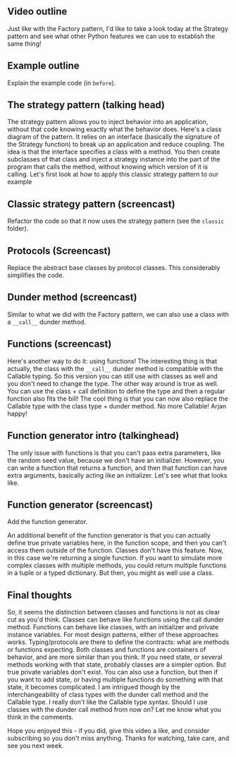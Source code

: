 ## Video outline

Just like with the Factory pattern, I'd like to take a look today at the Strategy pattern and see what other Python features we can use to establish the same thing!

## Example outline

Explain the example code (in `before`).

## The strategy pattern (talking head)

The strategy pattern allows you to inject behavior into an application, without that code knowing exactly what the behavior does. Here's a class diagram of the pattern. It relies on an interface (basically the signature of the Strategy function) to break up an application and reduce coupling. The idea is that the interface specifies a class with a method. You then create subclasses of that class and inject a strategy instance into the part of the program that calls the method, without knowing which version of it is calling. Let's first look at how to apply this classic strategy pattern to our example

## Classic strategy pattern (screencast)

Refactor the code so that it now uses the strategy pattern (see the `classic` folder).

## Protocols (Screencast)

Replace the abstract base classes by protocol classes. This considerably simplifies the code.

## Dunder method (screencast)

Similar to what we did with the Factory pattern, we can also use a class with a `__call__` dunder method.

## Functions (screencast)

Here's another way to do it: using functions! The interesting thing is that actually, the class with the `__call__` dunder method is compatible with the Callable typing. So this version you can still use with classes as well and you don't need to change the type. The other way around is true as well. You can use the class + call definition to define the type and then a regular function also fits the bill! The cool thing is that you can now also replace the Callable type with the class type + dunder method. No more Callable! Arjan happy!

## Function generator intro (talkinghead)

The only issue with functions is that you can't pass extra parameters, like the random seed value, because we don't have an initializer. However, you can write a function that returns a function, and then that function can have extra arguments, basically acting like an initializer. Let's see what that looks like.

## Function generator (screencast)

Add the function generator.

An additional benefit of the function generator is that you can actually define true private variables here, in the function scope, and then you can't access them outside of the function. Classes don't have this feature. Now, in this case we're returning a single function. If you want to simulate more complex classes with multiple methods, you could return multiple functions in a tuple or a typed dictionary. But then, you might as well use a class.

## Final thoughts

So, it seems the distinction between classes and functions is not as clear cut as you'd think. Classes can behave like functions using the call dunder method. Functions can behave like classes, with an initializer and private instance variables. For most design patterns, either of these approaches works. Typing/protocols are there to define the contracts: what are methods or functions expecting. Both classes and functions are containers of behavior, and are more similar than you think. If you need state, or several methods working with that state, probably classes are a simpler option. But true private variables don't exist. You can also use a function, but then if you want to add state, or having multiple functions do something with that state, it becomes complicated. I am intrigued though by the interchangeability of class types with the dunder call method and the Callable type. I really don't like the Callable type syntax. Should I use classes with the dunder call method from now on? Let me know what you think in the comments.

Hope you enjoyed this - if you did, give this video a like, and consider subscribing so you don't miss anything. Thanks for watching, take care, and see you next week.

